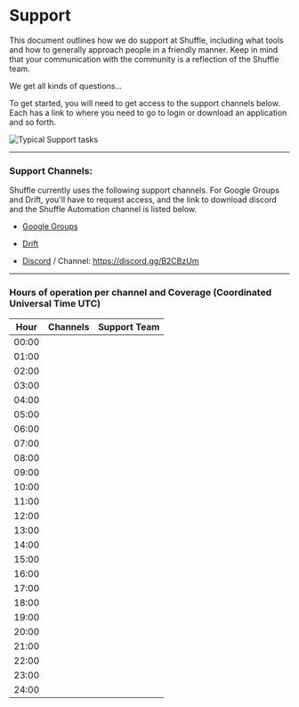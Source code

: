 # Support
This document outlines how we do support at Shuffle, including what tools and how to generally approach people in a friendly manner. Keep in mind that your communication with the community is a reflection of the Shuffle team.

We get all kinds of questions...

To get started, you will need to get access to the support channels below. Each has a link to where you need to go to login or download an application and so forth.

![Typical Support tasks](https://user-images.githubusercontent.com/5719530/194396752-2cd5401c-7b3e-4864-904d-06d99e53dd75.png)

---

### Support Channels:

Shuffle currently uses the following support channels. For Google Groups and Drift, you'll have to request access, and the link to download discord and the Shuffle Automation channel is listed below.

* [Google Groups](https://www.gmail.com)

* [Drift](https://www.drift.com/)

* [Discord](https://discord.com/) / Channel: https://discord.gg/B2CBzUm

---

### Hours of operation per channel and Coverage (Coordinated Universal Time UTC)


| Hour  | Channels | Support Team |
|-------|----------|--------------|
| 00:00 |          |              |
| 01:00 |          |              |
| 02:00 |          |              |
| 03:00 |          |              |
| 04:00 |          |              |
| 05:00 |          |              |
| 06:00 |          |              |
| 07:00 |          |              |
| 08:00 |          |              |
| 09:00 |          |              |
| 10:00 |          |              |
| 11:00 |          |              |
| 12:00 |          |              |
| 13:00 |          |              |
| 14:00 |          |              |
| 15:00 |          |              |
| 16:00 |          |              |
| 17:00 |          |              |
| 18:00 |          |              |
| 19:00 |          |              |
| 20:00 |          |              |
| 21:00 |          |              |
| 22:00 |          |              |
| 23:00 |          |              |
| 24:00 |          |              |
